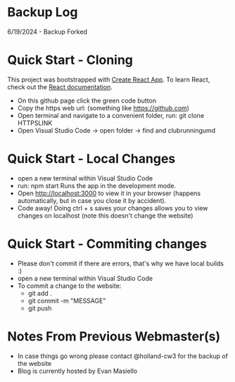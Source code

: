 # Backup Log
6/19/2024 - Backup Forked

# Quick Start - Cloning
This project was bootstrapped with [Create React App](https://github.com/facebook/create-react-app).
To learn React, check out the [React documentation](https://reactjs.org/).

- On this github page click the green code button
- Copy the https web url: (something like https://github.com)
- Open terminal and navigate to a convenient folder, run: git clone HTTPSLINK
- Open Visual Studio Code -> open folder -> find and clubrunningumd

# Quick Start - Local Changes
- open a new terminal within Visual Studio Code
- run: npm start Runs the app in the development mode.
- Open [http://localhost:3000](http://localhost:3000) to view it in your browser (happens automatically, but in case you close it by accident).
- Code away! Doing ctrl + s saves your changes allows you to view changes on localhost (note this doesn't change the website) 

# Quick Start - Commiting changes
- Please don't commit if there are errors, that's why we have local builds :)
- open a new terminal within Visual Studio Code
- To commit a change to the website:
  - git add .
  - git commit -m "MESSAGE"
  - git push

# Notes From Previous Webmaster(s)
- In case things go wrong please contact @holland-cw3 for the backup of the website
- Blog is currently hosted by Evan Masiello
  
